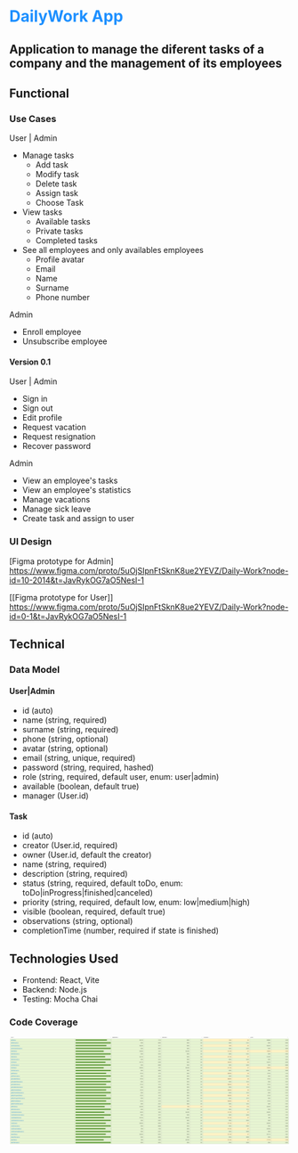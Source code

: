 # <span style="color:dodgerBlue;">DailyWork App</span>

## Application to manage the diferent tasks of a company and the management of its employees

## Functional

### Use Cases

User | Admin

- Manage tasks
  - Add task
  - Modify task
  - Delete task
  - Assign task
  - Choose Task
- View tasks
  - Available tasks
  - Private tasks
  - Completed tasks
- See all employees and only availables employees
  - Profile avatar
  - Email
  - Name
  - Surname
  - Phone number

Admin

- Enroll employee
- Unsubscribe employee

#### Version 0.1

User | Admin

- Sign in
- Sign out
- Edit profile
- Request vacation
- Request resignation
- Recover password

Admin

- View an employee's tasks
- View an employee's statistics
- Manage vacations
- Manage sick leave
- Create task and assign to user

### UI Design

[Figma prototype for Admin] https://www.figma.com/proto/5uOjSIpnFtSknK8ue2YEVZ/Daily-Work?node-id=10-2014&t=JavRykOG7aO5NesI-1

[[Figma prototype for User]] https://www.figma.com/proto/5uOjSIpnFtSknK8ue2YEVZ/Daily-Work?node-id=0-1&t=JavRykOG7aO5NesI-1

## Technical

### Data Model

#### User|Admin

- id (auto)
- name (string, required)
- surname (string, required)
- phone (string, optional)
- avatar (string, optional)
- email (string, unique, required)
- password (string, required, hashed)
- role (string, required, default user, enum: user|admin)
- available (boolean, default true)
- manager (User.id)

#### Task

- id (auto)
- creator (User.id, required)
- owner (User.id, default the creator)
- name (string, required)
- description (string, required)
- status (string, required, default toDo, enum: toDo|inProgress|finished|canceled)
- priority (string, required, default low, enum: low|medium|high)
- visible (boolean, required, default true)
- observations (string, optional)
- completionTime (number, required if state is finished)

## Technologies Used

- Frontend: React, Vite
- Backend: Node.js
- Testing: Mocha Chai

### Code Coverage

![alt text](coverage.png)
